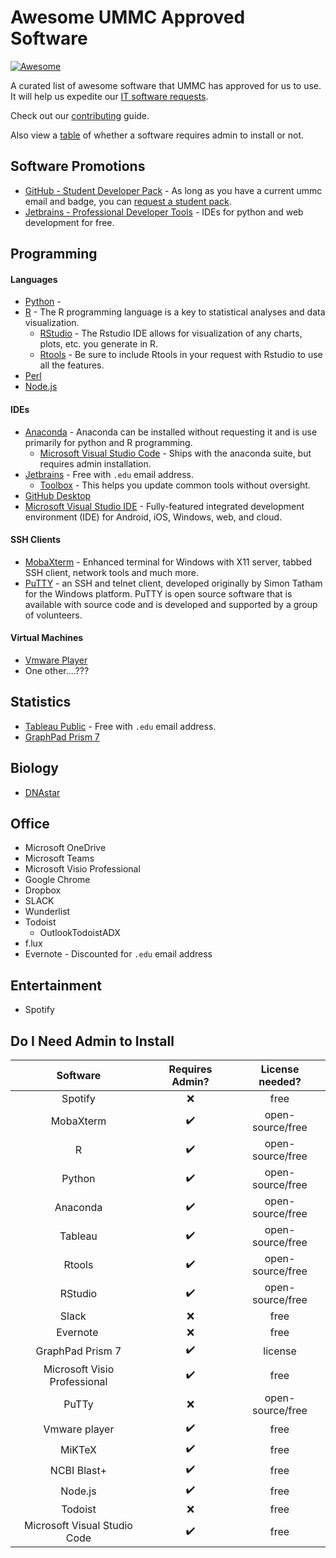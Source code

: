 # Awesome UMMC Approved Software

 [![Awesome](https://cdn.rawgit.com/sindresorhus/awesome/d7305f38d29fed78fa85652e3a63e154dd8e8829/media/badge.svg)](https://github.com/sindresorhus/awesome)
 
A curated list of awesome software that UMMC has approved for us to use.  It will help us expedite our [IT software requests](http://myservicedesk.umsmed.edu).

Check out our [contributing](https://github.com/bioinformatics-collaborative/awesome-ummc-approved-software/blob/master/CONTRIBUTING.rst) guide.

Also view a [table](#do-i-need-admin-to-install) of whether a software requires admin to install or not.

## Software Promotions

* [GitHub - Student Developer Pack](https://education.github.com/pack) - As long as you have a current ummc email and badge, you can [request a student pack](https://education.github.com/discount_requests/new).
* [Jetbrains - Professional Developer Tools](https://www.jetbrains.com/student/) - IDEs for python and web development for free.

## Programming

#### Languages

* [Python](https://www.python.org/) - 
* [R](https://www.r-project.org/) - The R programming language is a key to statistical analyses and data visualization.
  * [RStudio](https://www.rstudio.com/) - The Rstudio IDE allows for visualization of any charts, plots, etc. you generate in R.
  * [Rtools](https://cran.r-project.org/bin/windows/Rtools/) - Be sure to include Rtools in your request with Rstudio to use all the features.
* [Perl](https://www.perl.org/)
* [Node.js](https://nodejs.org/en/)

#### IDEs

* [Anaconda](https://anaconda.org/) - Anaconda can be installed without requesting it and is use primarily for python and R programming.
    * [Microsoft Visual Studio Code](https://docs.anaconda.com/anaconda/user-guide/tasks/integration/vscode/) - Ships with the anaconda suite, but requires admin installation.
* [Jetbrains](https://www.jetbrains.com/) - Free with `.edu` email address.
    * [Toolbox](https://www.jetbrains.com/toolbox/app/) - This helps you update common tools without oversight.
* [GitHub Desktop](https://desktop.github.com/)
* [Microsoft Visual Studio IDE](https://visualstudio.microsoft.com/vs/) - Fully-featured integrated development environment (IDE)
for Android, iOS, Windows, web, and cloud.


#### SSH Clients

* [MobaXterm](https://mobaxterm.mobatek.net/) - Enhanced terminal for Windows with X11 server, tabbed SSH client, network tools and much more.
* [PuTTY](http://www.putty.org/) - an SSH and telnet client, developed originally by Simon Tatham for the Windows platform. PuTTY is open source software that is available with source code and is developed and supported by a group of volunteers.

#### Virtual Machines

* [Vmware Player](https://www.vmware.com/products/workstation-player.html)
* One other....???

## Statistics
* [Tableau Public](https://public.tableau.com/en-us/s/) - Free with `.edu` email address.
* [GraphPad Prism 7](https://www.graphpad.com/scientific-software/prism/)

## Biology

* [DNAstar](https://www.dnastar.com/t-allproducts.aspx)

## Office

* Microsoft OneDrive
* Microsoft Teams
* Microsoft Visio Professional
* Google Chrome
* Dropbox
* SLACK
* Wunderlist
* Todoist
  * OutlookTodoistADX
* f.lux
* Evernote - Discounted for `.edu` email address

## Entertainment

* Spotify

## Do I Need Admin to Install

| Software                      |   Requires Admin?     | License needed?    |
|:-----------------------------:|:---------------------:|:------------------:|
|  Spotify                      |         :x:           | free               |
|  MobaXterm                    | :heavy_check_mark:    | open-source/free   |
|  R                            | :heavy_check_mark:    | open-source/free   |
|  Python                       | :heavy_check_mark:    | open-source/free   |
|  Anaconda                     | :heavy_check_mark:    | open-source/free   |
|  Tableau                      | :heavy_check_mark:    | open-source/free   |
|  Rtools                       | :heavy_check_mark:    | open-source/free   |
|  RStudio                      | :heavy_check_mark:    | open-source/free   |
|  Slack                        |         :x:           | free               |
|  Evernote                     |         :x:           | free               |
|  GraphPad Prism 7             | :heavy_check_mark:    | license            |
|  Microsoft Visio Professional | :heavy_check_mark:    | free               |
|  PuTTy                        |         :x:           | open-source/free   |
|  Vmware player                |  :heavy_check_mark:   | free               |
|  MiKTeX                       |  :heavy_check_mark:   | free               |
|  NCBI Blast+                  |  :heavy_check_mark:   | free               |
|  Node.js                      |  :heavy_check_mark:   | free               |
|  Todoist                      |  :x:                  | free               |
|  Microsoft Visual Studio Code |  :heavy_check_mark:   | free               |
